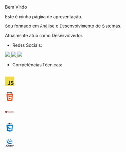 Bem Vindo

Este é minha página de apresentação.

Sou formado em Análise e Desenvolvimento de Sistemas.

Atualmente atuo como Desenvolvedor.

- Redes Sociais: <a href="https://github.com/FsnRorschach" alt="github" target="_blank">

<img src="https://img.shields.io/badge/GitHub-000000?&style=flat-square&logo=GitHub&logoColor=white">

</a>
<a href="https://www.linkedin.com/in/<SEUNOMEDECONTATO>" alt="linkedin" target="_blank">

<img src="https://img.shields.io/badge/LinkedIn-%230077B5.svg?&style=flat-square&logo=linkedin&logoColor=white">

</a>
<a href="mailto:<SEUEMAIL>" alt="gmail" target="_blank">

<img src="https://img.shields.io/badge/-Gmail-FF0000?style=flat-square&labelColor=FF0000&logo=gmail&logoColor=white&link=mailto:<SEUEMAIL>" />

</a>

- Competências Técnicas:  
<code>
<img height="30" src="https://raw.githubusercontent.com/devicons/devicon/master/icons/javascript/javascript-original.svg">
</code>
<code>
<img height="30" src="https://raw.githubusercontent.com/devicons/devicon/master/icons/html5/html5-original-wordmark.svg">
</code>
<code>
<img height="30" src="https://raw.githubusercontent.com/devicons/devicon/master/icons/angularjs/angularjs-original-wordmark.svg">
</code>
<code>
<img height="30" src="https://raw.githubusercontent.com/devicons/devicon/master/icons/css3/css3-original-wordmark.svg">
</code>
<code>
<img height="30" src="https://raw.githubusercontent.com/devicons/devicon/master/icons/jquery/jquery-original-wordmark.svg">
</code>
